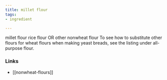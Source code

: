 ```yaml
---
title: millet flour
tags:
- ingredient

---
```

millet flour rice flour OR other nonwheat flour To see how to substitute other flours for wheat flours when making yeast breads, see the listing under all-purpose flour.

### Links

* [[nonwheat-flours]]
